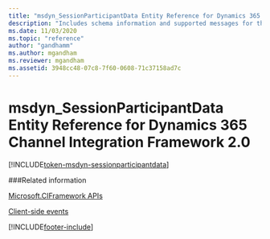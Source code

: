 ```yaml
---
title: "msdyn_SessionParticipantData Entity Reference for Dynamics 365 Channel Integration Framework 2.0| MicrosoftDocs"
description: "Includes schema information and supported messages for the msdyn_SessionParticipantData entity in Dynamics 365 Channel Integration Framework 2.0."
ms.date: 11/03/2020
ms.topic: "reference"
author: "gandhamm"
ms.author: mgandham
ms.reviewer: mgandham
ms.assetid: 3948cc48-07c8-7f60-0608-71c37158ad7c
---
```


# msdyn_SessionParticipantData Entity Reference for Dynamics 365 Channel Integration Framework 2.0

[!INCLUDE[token-msdyn-sessionparticipantdata](../../../../shared/token-msdyn-sessionparticipantdata.md)]

###Related information

[Microsoft.CIFramework APIs](../microsoft-ciframework-v2.md)

[Client-side events](../../../../v1/develop/reference/client-side-events.md)


[!INCLUDE[footer-include](../../../../../includes/footer-banner.md)]
